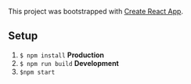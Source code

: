 This project was bootstrapped with [Create React App](https://github.com/facebook/create-react-app).

## Setup

1. `$ npm install`
   **Production**
2. `$ npm run build`
   **Development**
3. `$npm start`
